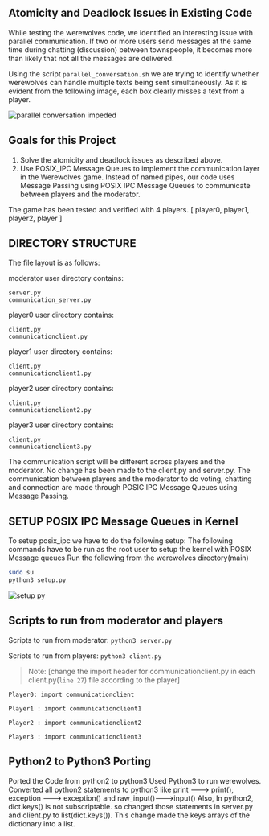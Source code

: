 ## Atomicity and Deadlock Issues in Existing Code

While testing the werewolves code, we identified an interesting issue with parallel communication. If two or more users send messages at the same time during chatting (discussion) between townspeople, it becomes more than likely that not all the messages are delivered.

Using the script `parallel_conversation.sh` we are trying to identify whether werewolves can handle multiple texts being sent simultaneously. As it is evident from the following image, each box clearly misses a text from a player.

![parallel conversation impeded](https://github.com/BiprarshiD/AOS-backup/assets/46216520/a630c5fd-bff7-475b-b9d9-5a7e8fec6fe1)


## Goals for this Project
1. Solve the atomicity and deadlock issues as described above.
2. Use POSIX_IPC Message Queues to implement the communication layer in the Werewolves game. Instead of named pipes, our code uses Message Passing using POSIX IPC Message Queues to communicate between players and the moderator.


The game has been tested and verified with 4 players. [ player0, player1, player2, player ]

## DIRECTORY STRUCTURE

The file layout is as follows:

moderator user directory contains:

```
server.py
communication_server.py
```

player0 user directory contains:
```
client.py
communicationclient.py
```

player1 user directory contains:
```
client.py
communicationclient1.py
```

player2 user directory contains:
```
client.py
communicationclient2.py
```

player3 user directory contains:
```
client.py
communicationclient3.py
```

The communication script will be different across players and the moderator. No change has been made to the client.py and server.py. The communication between
players and the moderator to do voting, chatting and connection are made through POSIC IPC Message Queues using Message Passing.

## SETUP POSIX IPC Message Queues in Kernel

To setup posix_ipc we have to do the following setup:
The following commands have to be run as the root user to setup the kernel with POSIX Message queues
Run the following from the werewolves directory(main)
```bash
sudo su
python3 setup.py
```

![setup py](https://github.com/BiprarshiD/AOS-backup/assets/46216520/04d7f1e3-4b4a-4e7f-a8bb-2b93f015a004)


## Scripts to run from moderator and players

Scripts to run from moderator:
`python3 server.py`

Scripts to run from players:
`python3 client.py`

>Note: [change the import header for communicationclient.py in each client.py(`line 27`) file according to the player]

```
Player0: import communicationclient
```
```
Player1 : import communicationclient1
```
```
Player2 : import communicationclient2
```
```
Player3 : import communicationclient3
```

## Python2 to Python3 Porting

Ported the Code from python2 to python3
Used Python3 to run werewolves. Converted all python2 statements to python3 like print ---> print(), exception ---> exception() and raw_input()--->input()
Also, In python2, dict.keys() is not subscriptable. so changed those statements in server.py and client.py to list(dict.keys()). This change made the keys arrays of the dictionary into a list.
